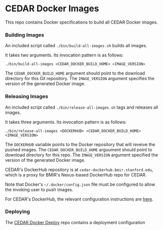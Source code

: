 # CEDAR Docker Images

This repo contains Docker specifications to build all CEDAR Docker images.

### Building Images

An included script called `./bin/build-all-images.sh` builds all images.

It takes two arguments. Its invocation pattern is as follows:

    ./bin/build-all-images <CEDAR_DOCKER_BUILD_HOME> <IMAGE_VERSION>

The `CEDAR_DOCKER_BUILD_HOME` argument should point to the download directory for this Git repository.
The `IMAGE_VERSION` argument specifies the version of the generated Docker image.

### Releasing Images

An included script called `./bin/release-all-images.sh` tags and releases all images.

It takes three arguments. Its invocation pattern is as follows:

    ./bin/release-all-images <DOCKERHUB> <CEDAR_DOCKER_BUILD_HOME> <IMAGE_VERSION>

The `DOCKERHUB` variable points to the Docker repository that will reveive the pushed images.
The `CEDAR_DOCKER_BUILD_HOME` arguument should point to download directory for this repo.
The `IMAGE_VERSION` argument specified the version of the generated Docker image.

CEDAR's DockerHub repository is at `cedar-dockerhub.bmir.stanford.edu`, which is a proxy for BMIR's Nexus-based DockerHub repo for CEDAR.

Note that Docker's `~/.docker/config.json` file must be configured to allow the invoking user to push images.

For CEDAR's DockerHub, the relevant configuration instructions are [here](https://github.com/metadatacenter/cedar-conf/wiki/Configuring-Docker-to-use-the-CEDAR-Nexus-DockerHub).

### Deploying

The [CEDAR Docker Deploy](https://github.com/metadatacenter/cedar-docker-deploy) repo contains a deployment configuration 
